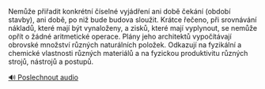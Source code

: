 
Nemůže přiřadit konkrétní číselné vyjádření ani době čekání (období stavby), ani době, po niž bude budova sloužit. Krátce řečeno, při srovnávání nákladů, které mají být vynaloženy, a zisků, které mají vyplynout, se nemůže opřít o žádné aritmetické operace. Plány jeho architektů vypočítávají obrovské množství různých naturálních položek. Odkazují na fyzikální a chemické vlastnosti různých materiálů a na fyzickou produktivitu různých strojů, nástrojů a postupů.

[🔊 Poslechnout audio](/data/7-paragraphs/audio/chapter_140/para_004-Neme-piadit-konkrtn-seln-vyjden-ani-do.mp3)
